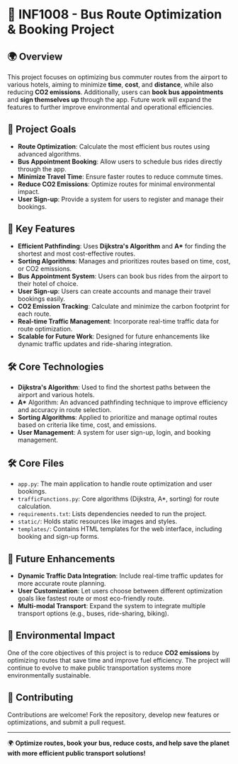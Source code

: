 # 🚌 INF1008 - Bus Route Optimization & Booking Project

## 🌍 Overview
This project focuses on optimizing bus commuter routes from the airport to various hotels, aiming to minimize **time**, **cost**, and **distance**, while also reducing **CO2 emissions**. Additionally, users can **book bus appointments** and **sign themselves up** through the app. Future work will expand the features to further improve environmental and operational efficiencies.

## 🎯 Project Goals
- **Route Optimization**: Calculate the most efficient bus routes using advanced algorithms.
- **Bus Appointment Booking**: Allow users to schedule bus rides directly through the app.
- **Minimize Travel Time**: Ensure faster routes to reduce commute times.
- **Reduce CO2 Emissions**: Optimize routes for minimal environmental impact.
- **User Sign-up**: Provide a system for users to register and manage their bookings.

## 🚀 Key Features
- **Efficient Pathfinding**: Uses **Dijkstra's Algorithm** and **A\*** for finding the shortest and most cost-effective routes.
- **Sorting Algorithms**: Manages and prioritizes routes based on time, cost, or CO2 emissions.
- **Bus Appointment System**: Users can book bus rides from the airport to their hotel of choice.
- **User Sign-up**: Users can create accounts and manage their travel bookings easily.
- **CO2 Emission Tracking**: Calculate and minimize the carbon footprint for each route.
- **Real-time Traffic Management**: Incorporate real-time traffic data for route optimization.
- **Scalable for Future Work**: Designed for future enhancements like dynamic traffic updates and ride-sharing integration.

## 🛠️ Core Technologies
- **Dijkstra's Algorithm**: Used to find the shortest paths between the airport and various hotels.
- **A\*** Algorithm: An advanced pathfinding technique to improve efficiency and accuracy in route selection.
- **Sorting Algorithms**: Applied to prioritize and manage optimal routes based on criteria like time, cost, and emissions.
- **User Management**: A system for user sign-up, login, and booking management.

## 🛠️ Core Files
- `app.py`: The main application to handle route optimization and user bookings.
- `trafficFunctions.py`: Core algorithms (Dijkstra, A*, sorting) for route calculation.
- `requirements.txt`: Lists dependencies needed to run the project.
- `static/`: Holds static resources like images and styles.
- `templates/`: Contains HTML templates for the web interface, including booking and sign-up forms.

## 🚦 Future Enhancements
- **Dynamic Traffic Data Integration**: Include real-time traffic updates for more accurate route planning.
- **User Customization**: Let users choose between different optimization goals like fastest route or most eco-friendly route.
- **Multi-modal Transport**: Expand the system to integrate multiple transport options (e.g., buses, ride-sharing, biking).

## 🌱 Environmental Impact
One of the core objectives of this project is to reduce **CO2 emissions** by optimizing routes that save time and improve fuel efficiency. The project will continue to evolve to make public transportation systems more environmentally sustainable.

## 🤝 Contributing
Contributions are welcome! Fork the repository, develop new features or optimizations, and submit a pull request.

---

🌍 **Optimize routes, book your bus, reduce costs, and help save the planet with more efficient public transport solutions!**
